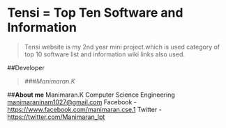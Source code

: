 # Tensi = Top Ten Software and Information
>Tensi website is my 2nd year mini project.which is used category of top 10 software list and information wiki links also used.

##Developer
>###*Manimaran.K*

##**About me**
        Manimaran.K
        Computer Science Engineering
        manimaraninam1027@gmail.com
        Facebook - https://www.facebook.com/manimaran.cse.1
        Twitter - https://twitter.com/Manimaran_lpt
